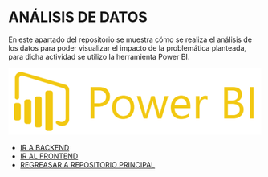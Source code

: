 # ANÁLISIS DE DATOS 
En este apartado del repositorio se muestra cómo se realiza el análisis de los datos para poder visualizar el impacto de la problemática planteada, para dicha actividad se utilizo la herramienta Power BI.




![POWER BI](../images/PowerBI-Logo.png)

- [IR A BACKEND](../Backend/README.MD)
- [IR AL FRONTEND](../Frontend/README.md)
- [REGREASAR A REPOSITORIO PRINCIPAL](../README.md)
